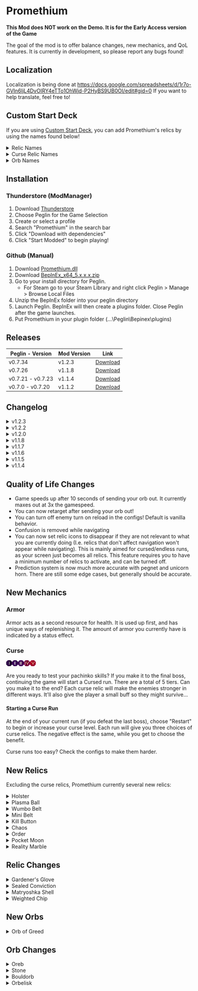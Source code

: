 # Promethium
**This Mod does NOT work on the Demo. It is for the Early Access version of the Game**

The goal of the mod is to offer balance changes, new mechanics, and QoL features. It is currently in development, so please report any bugs found!

## Localization
Localization is being done at https://docs.google.com/spreadsheets/d/1r7o-GVIn6ljL4DvOIRY4eTTo1OhWjd-P2HyBS9UB0OI/edit#gid=0
If you want to help translate, feel free to!

## Custom Start Deck
If you are using [Custom Start Deck](https://peglin.thunderstore.io/package/bo0tzz/CustomStartDeck/), you can add Promethium's relics by using the names found below!
<details>
  <summary> Relic Names </summary>

* Holster: HOLSTER
* Mini Belt: MINI
* Wumbo Belt: WUMBO
* PlasmaBall: PLASMA_BALL
</details>

<details>
  <summary>Curse Relic Names </summary>

* Curse 1 Balance: CURSE_ONE_BALANCE
* Curse 1 Attack: CURSE_ONE_ATTACK
* Curse 1 Crit: CURSE_ONE_CRIT
* Curse 2 Health: CURSE_TWO_HEALTH
* Curse 2 Armor: CURSE_TWO_ARMOR
* Curse 2 Equip: CURSE_TWO_EQUIP
* Curse 3 Bombs: CURSE_THREE_BOMB
* Curse 3 Attack: CURSE_THREE_ATTACK
* Curse 3 Crit: CURSE_THREE_CRIT
* Curse 4 Health: CURSE_FOUR_HEALTH
* Curse 4 Armor: CURSE_FOUR_ARMOR
* Curse 4 Equip: CURSE_FOUR_EQUIP
* Curse 5: CURSE_FIVE_A
* Curse 5: CURSE_FIVE_B
* Curse 5: CURSE_FIVE_C
</details>

<details>
  <summary> Orb Names </summary>

* Oreb-Lvl1
* Oreb-Lvl2
* Oreb-Lvl3
* OrbOfGreed-Lvl1
* OrbOfGreed-Lvl2
* OrbOfGreed-Lvl3
</details>

## Installation
### Thunderstore (ModManager)
1. Download [Thunderstore](https://www.overwolf.com/app/Thunderstore-Thunderstore_Mod_Manager)
2. Choose Peglin for the Game Selection
3. Create or select a profile
4. Search "Promethium" in the search bar
5. Click "Download with dependencies"
6. Click "Start Modded" to begin playing!

### Github (Manual)
1. Download [Promethium.dll](https://github.com/ruiner189/Promethium/releases)
2. Download [BepInEx_x64_5.x.x.x.zip](https://github.com/BepInEx/BepInEx/releases)
3. Go to your install directory for Peglin.
    * For Steam go to your Steam Library and right click Peglin > Manage > Browse Local Files
4. Unzip the BepInEx folder into your peglin directory
5. Launch Peglin. BepInEx will then create a plugins folder. Close Peglin after the game launches.
6. Put Promethium in your plugin folder (...\Peglin\Bepinex\plugins)

## Releases
| Peglin - Version| Mod Version | Link |
|----------|-------------|-----------------|
| v0.7.34 | v1.2.3 | [Download](https://github.com/ruiner189/Promethium/releases/download/1.2.3/Promethium.dll) |
| v0.7.26 | v1.1.8 | [Download](https://github.com/ruiner189/Promethium/releases/download/1.1.8/Promethium.dll) |
| v0.7.21 - v0.7.23 | v1.1.4 | [Download](https://github.com/ruiner189/Promethium/releases/download/1.1.4/Promethium.dll) |
| v0.7.0 - v0.7.20 | v1.1.2 | [Download](https://github.com/ruiner189/Promethium/releases/download/1.1.2/Promethium.dll) |

## Changelog
<details>
  <summary> v1.2.3 </summary>

* Fixed slimy pegs showing a bounce prediction when popped
* Fixed bombs showing a bounce prediction when popped
* Lowered Orb of Greed self-damage 
  * **Lvl 2**: 3 -> 1
  * **Lvl 3**: 5 -> 3
* Added a config option to use the default prediction system instead of Promethium's
* Moved custom orbs to their own section in the config
</details>

<details>
  <summary> v1.2.2 </summary>

* Fixed Localization not loading properly
</details>

<details>
  <summary> v1.2.0 </summary>

* Updated to v0.7.34
* New QoL Feature: Dynamic Relic Icons
* New Relics: Chaos, Order, Pocket Moon, Reality Marble
* Prediction System overhauled
* Now compatible with other mods that add orbs
* Fixed integer overflow
* Localization now auto-updates!
* Nerfed Orb of Greed (Now damages player on discard)
</details>

<details>
  <summary> v1.1.8 </summary>

* Speed-up only activates when you are not using the in-game speed-up
* Speed-up config is now defaulted to off
* Added new orb: Orb of Greed
* Added custom orb support to Custom Start Deck
</details>

<details>
  <summary> v1.1.7 </summary>

* German localization by Denny
* Added compatibility checks for Endless Peglin and Custom Start Deck. They should now both work with Promethium without strange behavior
* Added support to Custom Start Deck so that Promethium's relics work
* Pruning relics now gives you a choice, and is now the default on the config
* Fixed a bug where Oreb was not being properly loaded in from a save file
* Fixed localization being loaded twice
* Fixed max health taken from Infernal Ingot being restored when starting another curse run while keeping Infernal Ingot
* Fixed a vanilla bug where loading a save file with more than 100 hp would reset it back to 100
</details>

<details>
  <summary> v1.1.6 </summary>

* Fixed Localization typo
</details>
<details>
  <summary> v1.1.5 </summary>

* Experimental changes on Matroyshka Shell and Sealed Conviction. You can disable these changes in the config
* Fixed pachinko relic minigame causing the game from being able to continue if there are no relics left in the relic pool
* Fixed curse 5 not increasing the amount of elites correctly
* Fixed curse modifiers not being calculated properly if other modifiers bring it less than 0
* Localization Update
</details>

<details>
  <summary> v1.1.4 </summary>

* Added new relic: Plasma ball
* Added hold effects for martrtorbshka and lightningorb
* Changed speed up formula
* Fixed orbelisk vanilla behavior being restored if the modifications are removed
* Localization Update
</details>


## Quality of Life Changes
* Game speeds up after 10 seconds of sending your orb out. It currently maxes out at 3x the gamespeed.
* You can now retarget after sending your orb out!
* You can turn off enemy turn on reload in the configs! Default is vanilla behavior.
* Confusion is removed while navigating
* You can now set relic icons to disappear if they are not relevant to what you are currently doing (I.e. relics that don't affect navigation won't appear while navigating). This is mainly aimed for cursed/endless runs, as your screen just becomes all relics. This feature requires you to have a minimum number of relics to activate, and can be turned off.
* Prediction system is now much more accurate with pegnet and unicorn horn. There are still some edge cases, but generally should be accurate.

## New Mechanics
### Armor
Armor acts as a second resource for health. It is used up first, and has unique ways of replenishing it. The amount of armor you currently have is indicated by a status effect.
### Curse
![Curse1](https://raw.githubusercontent.com/ruiner189/Promethium/main/Resources/Relics/Curse_One.png)![Curse2](https://raw.githubusercontent.com/ruiner189/Promethium/main/Resources/Relics/Curse_Two.png)![Curse3](https://raw.githubusercontent.com/ruiner189/Promethium/main/Resources/Relics/Curse_Three.png)![Curse4](https://raw.githubusercontent.com/ruiner189/Promethium/main/Resources/Relics/Curse_Four.png)![Curse5](https://raw.githubusercontent.com/ruiner189/Promethium/main/Resources/Relics/Curse_Five.png)

Are you ready to test your pachinko skills? If you make it to the final boss, continuing the game will start a Cursed run. There are a total of 5 tiers. Can you make it to the end?
Each curse relic will make the enemies stronger in different ways. It'll also give the player a small buff so they might survive...

#### Starting a Curse Run
At the end of your current run (if you defeat the last boss), choose "Restart" to begin or increase your curse level. Each run will give you three choices of curse relics. The negative effect is the same, while you get to choose the benefit. 

Curse runs too easy? Check the configs to make them harder.

## New Relics
Excluding the curse relics, Promethium currently several new relics:
<details>
  <summary> Holster </summary>

  * Removes Discarding and allows you to hold orbs instead.
  * Some orbs have special mechanics while held, and many more are to come!
</details>

<details>
  <summary> Plasma Ball </summary>

  * Zaps up to 3 additional pegs every 5 pegs hit
</details>

<details>
  <summary> Wumbo Belt </summary>

  * Doubles the size of your orb.
  * Has a special interaction with Mini Belt if you have both relics
</details>

<details>
  <summary> Mini Belt </summary>

  * Halves the size of your orb.
  * Has a special interaction with Wumbo Belt if you have both relics
</details>

<details>
  <summary> Kill Button </summary>

  * Allows you to end your shot early
  * Can only be used once per reload
</details>

<details>
  <summary> Chaos </summary>

  * Removes rarity from all relics. That means you can get a boss relic from a chest and a common relic from a boss!
</details>

<details>
  <summary> Order </summary>

  * You are more likely to find similar Relics.

</details>

<details>
  <summary> Pocket Moon </summary>

  * Reduces gravity
</details>

<details>
  <summary> Reality Marble </summary>

  * Changes the direction of gravity every x seconds
</details>

## Relic Changes
<details>
  <summary> Gardener's Glove </summary>

  * Gardener's Glove now increases your maximum armor by 5, and regenerates 1 armor per turn.
</details>

<details>
  <summary> Sealed Conviction </summary>

  * Removes all discards. Damage is increased based on number of discards removed.
</details>

<details>
  <summary> Matryoshka Shell </summary>

  * Damage reduction is now percentage based instead of the flat decrease.
</details>

<details>
  <summary> Weighted Chip </summary>

  * Multipliers now cycles through 7 different layouts. Some layouts are rarer to get than others
    * 0.5x, 0.5x, 1x, 1x, 2x
    * 0.25x, 0.25x, 0.5x, 1.5x, 3x
    * 0.25x, 0.5x, 1x, 2x, 2x
    * 1x, 1x, 1x, 1x, 1x
    * 1.25x, 1.25x, 1x, 0.75x, 0.75x
    * 10x, 0x, 0x, 0x, 10x
    * 0x, 0x, 100x, 0x, 0x
</details>

## New Orbs
<details>
<summary> Orb of Greed </summary>

A new orb that adds more deck management to your loadout.

Level 1
* Attack: 1 | Crit: 1
* Shuffles Deck on discard
* Can only be discarded once per battle

Level 2
* Attack: 1 | Crit: 1
* Shuffles Deck on discard
* Prevents enemy turn on discard
* Can only be discarded once per battle

Level 3
* Attack: 1 | Crit: 1
* Adds a crit peg and refresh peg to the board
* Shuffles deck on discard
* Prevents enemy turn on discard
* Can only be discarded once per battle
</details>

## Orb Changes
<details>
<summary> Oreb </summary>

Oreb has been redone to have a higher impact in the game. Not only is it back, but you can now upgrade it!

Level 1
* Attack: 1 | Crit: 2
* Has a weird bounce
* Every 3 hits a fragment gets sent off
* Fragments last 2 hits before disappearing

Level 2
* Attack: 2 | Crit: 2
* Has a weird bounce
* Every 3 hits a fragment gets sent off
* Fragments can split one time
* After the last split, the next 2 hits will cause it to disappear

Level 3
* Attack: 2 | Crit: 3
* Has a weird bounce
* Every 2 hits a fragment gets sent off
* Fragments can split twice
* After the last split, the next 2 hits will cause it to disappear
</details>

<details>
<summary> Stone </summary>

### Normal Gameplay
Level 1
* Does nothing

Level 2
* Increases Maximum Armor by 3
* Replenishes Armor by 2 every reload

Level 3
* Increases Maximum Armor by 6
* Replenishes Armor by 4 every reload
### Cruciball Lvl 3
Level 2
* Increases Maximum Armor by 2
* Replenishes Armor by 1 every reload

Level 3
* Increases Maximum Armor by 4
* Replenishes Armor by 2 every reload
</details>

<details>
<summary> Bouldorb </summary>

All Levels
* Restores 10 Armor if discarded
</details>

<details>
<summary> Orbelisk </summary>

 Level 1
 * Attack: 1 | Crit: 3
 * Multiplies damage based on current armor (0.08 * currentArmor)
 * On discard transfers multiplier to next orb. Removes all armor and damages player on the amount of armor

Level 2
* Attack: 2 | Crit: 5
* Multiplies damage based on current armor (0.10 * currentArmor)
* On discard transfers multiplier to next orb. Removes all armor and damages player on the amount of armor

Level 3
* Attack: 3 | Crit: 7
* Multiplies damage based on current armor (0.12 * currentArmor)
* On discard transfers multiplier to next orb. Removes all armor and damages player on the amount of armor
</details>